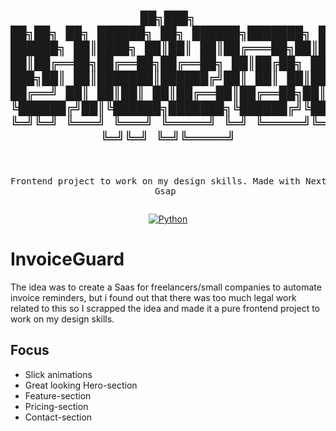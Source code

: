 <div align="center">
<pre>

██╗███╗   ██╗██╗   ██╗ ██████╗ ██╗ ██████╗███████╗ ██████╗ ██╗   ██╗ █████╗ ██████╗ ██████╗ 
██║████╗  ██║██║   ██║██╔═══██╗██║██╔════╝██╔════╝██╔════╝ ██║   ██║██╔══██╗██╔══██╗██╔══██╗
██║██╔██╗ ██║██║   ██║██║   ██║██║██║     █████╗  ██║  ███╗██║   ██║███████║██████╔╝██║  ██║
██║██║╚██╗██║╚██╗ ██╔╝██║   ██║██║██║     ██╔══╝  ██║   ██║██║   ██║██╔══██║██╔══██╗██║  ██║
██║██║ ╚████║ ╚████╔╝ ╚██████╔╝██║╚██████╗███████╗╚██████╔╝╚██████╔╝██║  ██║██║  ██║██████╔╝
╚═╝╚═╝  ╚═══╝  ╚═══╝   ╚═════╝ ╚═╝ ╚═════╝╚══════╝ ╚═════╝  ╚═════╝ ╚═╝  ╚═╝╚═╝  ╚═╝╚═════╝ 
------------------------------------------------------------------------------------------------
Frontend project to work on my design skills. Made with Next.js and Gsap
</pre>

[![Python](https://img.shields.io/badge/Python-3.13%2B-blue)](https://www.python.org/)

</div>

# InvoiceGuard

The idea was to create a Saas for freelancers/small companies to automate invoice reminders, but i found out that there was too much legal work related to this so I scrapped the idea and made it a pure frontend project to work on my design skills.

## Focus

-   Slick animations
-   Great looking Hero-section
-   Feature-section
-   Pricing-section
-   Contact-section

